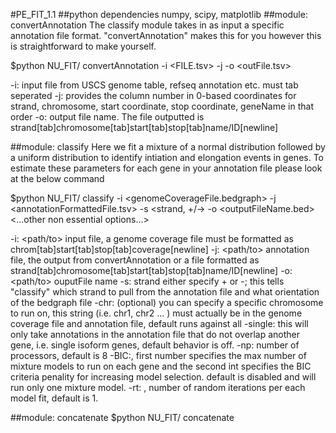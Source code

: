 #PE_FIT_1.1
##python dependencies
numpy, scipy, matplotlib
##module: convertAnnotation
The classify module takes in as input a specific annotation file format. "convertAnnotation" makes this for you however this is straightforward to make yourself.

$python NU_FIT/ convertAnnotation -i <FILE.tsv> -j <int int int int int> -o <outFile.tsv>

-i: input file from USCS genome table, refseq annotation etc. must tab seperated
-j: provides the column number in 0-based coordinates for strand, chromosome, start coordinate, stop coordinate, geneName in that order
-o: output file name. The file outputted is strand[tab]chromosome[tab]start[tab]stop[tab]name/ID[newline]

##module: classify
Here we fit a mixture of a normal distribution followed by a uniform distribution to identify intiation and elongation events in genes. To estimate these parameters for each gene in your annotation file please look at the below command

$python NU_FIT/ classify -i <genomeCoverageFile.bedgraph> -j <annotationFormattedFile.tsv> -s <strand, +/->  -o <outputFileName.bed> <...other non essential options...>

-i: <path/to> input file, a genome coverage file must be formatted as chrom[tab]start[tab]stop[tab]coverage[newline]
-j: <path/to> annotation file, the output from convertAnnotation or a file formatted as strand[tab]chromosome[tab]start[tab]stop[tab]name/ID[newline]
-o: <path/to> ouputFile name <any>
-s: <string> strand either specify + or -; this tells "classify" which strand to pull from the annotation file and what orientation of the bedgraph file
-chr: <string> (optional) you can specify a specific chromosome to run on, this string (i.e. chr1, chr2 ... ) must actually be in the genome coverage file and annotation file, default runs against all
-single: this will only take annotations in the annotation file that do not overlap another gene, i.e. single isoform genes, default behavior is off.
-np: <int> number of processors, default is 8
-BIC:<int int>, first number specifies the max number of mixture models to run on each gene and the second int specifies the BIC criteria penality for increasing model selection. default is disabled and will run only one mixture model. 
-rt: <int>, number of random iterations per each model fit, default is 1. 


##module: concatenate
$python NU_FIT/ concatenate
